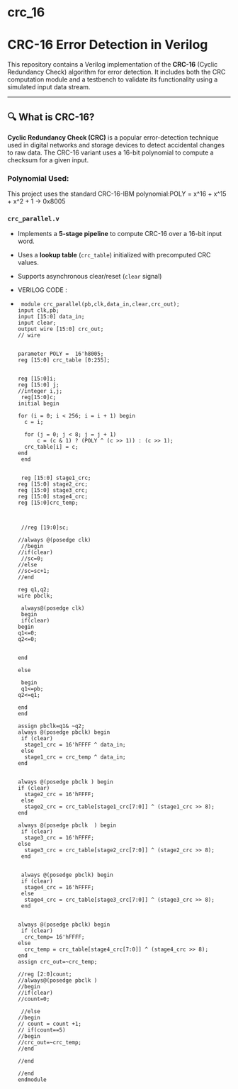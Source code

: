 # crc_16
# CRC-16 Error Detection in Verilog

This repository contains a Verilog implementation of the **CRC-16** (Cyclic Redundancy Check) algorithm for error detection. It includes both the CRC computation module and a testbench to validate its functionality using a simulated input data stream.

---

## 🔍 What is CRC-16?

**Cyclic Redundancy Check (CRC)** is a popular error-detection technique used in digital networks and storage devices to detect accidental changes to raw data. The CRC-16 variant uses a 16-bit polynomial to compute a checksum for a given input.

### Polynomial Used:
This project uses the standard CRC-16-IBM polynomial:POLY = x^16 + x^15 + x^2 + 1 → 0x8005 


### `crc_parallel.v`
- Implements a **5-stage pipeline** to compute CRC-16 over a 16-bit input word.
- Uses a **lookup table** (`crc_table`) initialized with precomputed CRC values.
- Supports asynchronous clear/reset (`clear` signal)

- 
  VERILOG CODE :

*      module crc_parallel(pb,clk,data_in,clear,crc_out); 
      input clk,pb;
      input [15:0] data_in;
      input clear;
      output wire [15:0] crc_out;
      // wire 


      parameter POLY =  16'h8005;
      reg [15:0] crc_table [0:255];


      reg [15:0]i;
      reg [15:0] j;
      //integer i,j;
       reg[15:0]c;
      initial begin

      for (i = 0; i < 256; i = i + 1) begin
        c = i;
     
        for (j = 0; j < 8; j = j + 1)
            c = (c & 1) ? (POLY ^ (c >> 1)) : (c >> 1);
        crc_table[i] = c;
      end
       end


       reg [15:0] stage1_crc;
      reg [15:0] stage2_crc;
      reg [15:0] stage3_crc;
      reg [15:0] stage4_crc;
      reg [15:0]crc_temp;



       //reg [19:0]sc;

      //always @(posedge clk)
       //begin
      //if(clear)
       //sc=0;
      //else
      //sc=sc+1;
      //end

      reg q1,q2;
      wire pbclk;

       always@(posedge clk)
       begin
       if(clear)
      begin
      q1<=0;
      q2<=0;


      end

      else
 
       begin
       q1<=pb;
      q2<=q1;

      end
      end

      assign pbclk=q1& ~q2;
      always @(posedge pbclk) begin
       if (clear)
        stage1_crc = 16'hFFFF ^ data_in;
       else
        stage1_crc = crc_temp ^ data_in;
      end


      always @(posedge pbclk ) begin
      if (clear)
        stage2_crc = 16'hFFFF;
       else
        stage2_crc = crc_table[stage1_crc[7:0]] ^ (stage1_crc >> 8);
      end

      always @(posedge pbclk  ) begin
       if (clear)
        stage3_crc = 16'hFFFF;
      else
        stage3_crc = crc_table[stage2_crc[7:0]] ^ (stage2_crc >> 8);
       end


       always @(posedge pbclk) begin
       if (clear)
        stage4_crc = 16'hFFFF;
       else
        stage4_crc = crc_table[stage3_crc[7:0]] ^ (stage3_crc >> 8);
       end


      always @(posedge pbclk) begin
       if (clear)
        crc_temp= 16'hFFFF;
      else
        crc_temp = crc_table[stage4_crc[7:0]] ^ (stage4_crc >> 8);
      end
      assign crc_out=~crc_temp;

      //reg [2:0]count;
      //always@(posedge pbclk )
      //begin
      //if(clear)
      //count=0;

       //else
      //begin
      // count = count +1;
      // if(count==5)
      //begin
      //crc_out=~crc_temp;
      //end

      //end

      //end
      endmodule 




